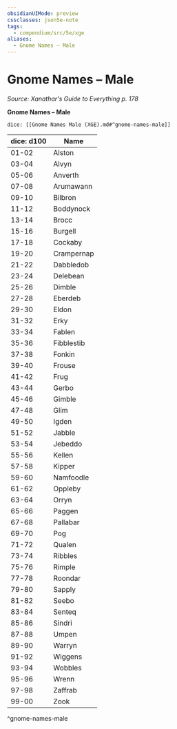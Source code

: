 ```yaml
---
obsidianUIMode: preview
cssclasses: json5e-note
tags:
  - compendium/src/5e/xge
aliases:
  - Gnome Names – Male
---
```

# Gnome Names – Male
*Source: Xanathar's Guide to Everything p. 178* 

**Gnome Names – Male**

`dice: [[Gnome Names Male (XGE).md#^gnome-names-male]]`

| dice: d100 | Name |
|------------|------|
| 01-02 | Alston |
| 03-04 | Alvyn |
| 05-06 | Anverth |
| 07-08 | Arumawann |
| 09-10 | Bilbron |
| 11-12 | Boddynock |
| 13-14 | Brocc |
| 15-16 | Burgell |
| 17-18 | Cockaby |
| 19-20 | Crampernap |
| 21-22 | Dabbledob |
| 23-24 | Delebean |
| 25-26 | Dimble |
| 27-28 | Eberdeb |
| 29-30 | Eldon |
| 31-32 | Erky |
| 33-34 | Fablen |
| 35-36 | Fibblestib |
| 37-38 | Fonkin |
| 39-40 | Frouse |
| 41-42 | Frug |
| 43-44 | Gerbo |
| 45-46 | Gimble |
| 47-48 | Glim |
| 49-50 | Igden |
| 51-52 | Jabble |
| 53-54 | Jebeddo |
| 55-56 | Kellen |
| 57-58 | Kipper |
| 59-60 | Namfoodle |
| 61-62 | Oppleby |
| 63-64 | Orryn |
| 65-66 | Paggen |
| 67-68 | Pallabar |
| 69-70 | Pog |
| 71-72 | Qualen |
| 73-74 | Ribbles |
| 75-76 | Rimple |
| 77-78 | Roondar |
| 79-80 | Sapply |
| 81-82 | Seebo |
| 83-84 | Senteq |
| 85-86 | Sindri |
| 87-88 | Umpen |
| 89-90 | Warryn |
| 91-92 | Wiggens |
| 93-94 | Wobbles |
| 95-96 | Wrenn |
| 97-98 | Zaffrab |
| 99-00 | Zook |
^gnome-names-male
